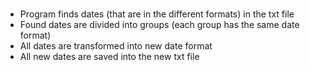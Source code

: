 # 

- Program finds dates (that are in the different formats) in the txt file
- Found dates are divided into groups (each group has the same date format) 
- All dates are transformed into new date format
- All new dates are saved into the new txt file
